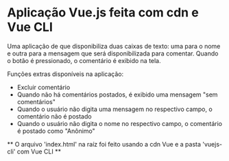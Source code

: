 # Aplicação Vue.js feita com cdn e Vue CLI
Uma aplicação de que disponibiliza duas caixas de texto: uma para o nome e outra para a mensagem que será disponibilizada para comentar. Quando o botão é pressionado, o comentário é exibido na tela.

Funções extras disponíveis na aplicação:
* Excluir comentário
* Quando não há comentários postados, é exibido uma mensagem "sem comentários"
* Quando o usuário não digita uma mensagem no respectivo campo, o comentário não é postado
* Quando o usuário não digita o nome no respectivo campo, o comentário é postado como "Anônimo"

** O arquivo 'index.html' na raíz foi feito usando a cdn Vue e a pasta 'vuejs-cli' com Vue CLI **
